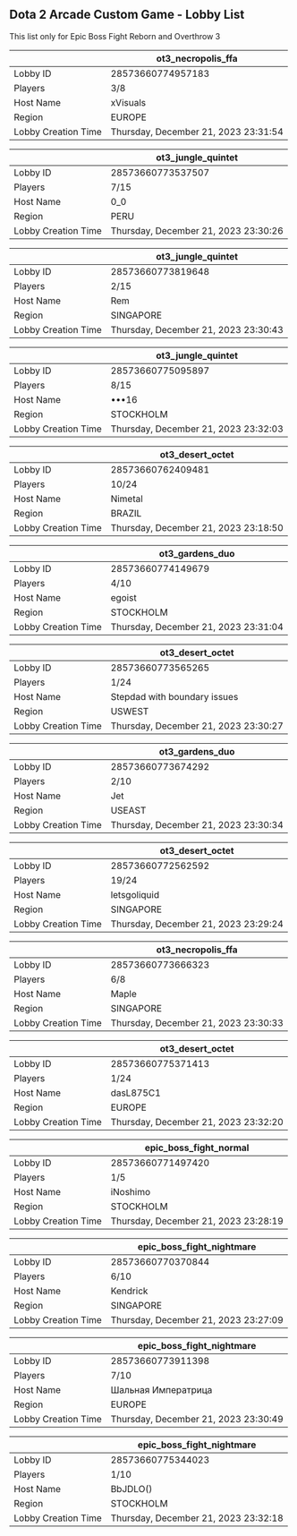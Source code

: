 ## Dota 2 Arcade Custom Game - Lobby List

This list only for Epic Boss Fight Reborn and Overthrow 3

|  | ot3_necropolis_ffa |
| ------ | ------ |
| Lobby ID | 28573660774957183 |
| Players | 3/8 |
| Host Name | xVisuals |
| Region | EUROPE |
| Lobby Creation Time | Thursday, December 21, 2023 23:31:54 |


|  | ot3_jungle_quintet |
| ------ | ------ |
| Lobby ID | 28573660773537507 |
| Players | 7/15 |
| Host Name | 0_0 |
| Region | PERU |
| Lobby Creation Time | Thursday, December 21, 2023 23:30:26 |


|  | ot3_jungle_quintet |
| ------ | ------ |
| Lobby ID | 28573660773819648 |
| Players | 2/15 |
| Host Name | Rem || JeJunggerHunt12 |
| Region | SINGAPORE |
| Lobby Creation Time | Thursday, December 21, 2023 23:30:43 |


|  | ot3_jungle_quintet |
| ------ | ------ |
| Lobby ID | 28573660775095897 |
| Players | 8/15 |
| Host Name | •••16 |
| Region | STOCKHOLM |
| Lobby Creation Time | Thursday, December 21, 2023 23:32:03 |


|  | ot3_desert_octet |
| ------ | ------ |
| Lobby ID | 28573660762409481 |
| Players | 10/24 |
| Host Name | Nimetal |
| Region | BRAZIL |
| Lobby Creation Time | Thursday, December 21, 2023 23:18:50 |


|  | ot3_gardens_duo |
| ------ | ------ |
| Lobby ID | 28573660774149679 |
| Players | 4/10 |
| Host Name | egoist |
| Region | STOCKHOLM |
| Lobby Creation Time | Thursday, December 21, 2023 23:31:04 |


|  | ot3_desert_octet |
| ------ | ------ |
| Lobby ID | 28573660773565265 |
| Players | 1/24 |
| Host Name | Stepdad with boundary issues |
| Region | USWEST |
| Lobby Creation Time | Thursday, December 21, 2023 23:30:27 |


|  | ot3_gardens_duo |
| ------ | ------ |
| Lobby ID | 28573660773674292 |
| Players | 2/10 |
| Host Name | Jet |
| Region | USEAST |
| Lobby Creation Time | Thursday, December 21, 2023 23:30:34 |


|  | ot3_desert_octet |
| ------ | ------ |
| Lobby ID | 28573660772562592 |
| Players | 19/24 |
| Host Name | letsgoliquid |
| Region | SINGAPORE |
| Lobby Creation Time | Thursday, December 21, 2023 23:29:24 |


|  | ot3_necropolis_ffa |
| ------ | ------ |
| Lobby ID | 28573660773666323 |
| Players | 6/8 |
| Host Name | Maple |
| Region | SINGAPORE |
| Lobby Creation Time | Thursday, December 21, 2023 23:30:33 |


|  | ot3_desert_octet |
| ------ | ------ |
| Lobby ID | 28573660775371413 |
| Players | 1/24 |
| Host Name | dasL875C1 |
| Region | EUROPE |
| Lobby Creation Time | Thursday, December 21, 2023 23:32:20 |


|  | epic_boss_fight_normal |
| ------ | ------ |
| Lobby ID | 28573660771497420 |
| Players | 1/5 |
| Host Name | iNoshimo |
| Region | STOCKHOLM |
| Lobby Creation Time | Thursday, December 21, 2023 23:28:19 |


|  | epic_boss_fight_nightmare |
| ------ | ------ |
| Lobby ID | 28573660770370844 |
| Players | 6/10 |
| Host Name | Kendrick |
| Region | SINGAPORE |
| Lobby Creation Time | Thursday, December 21, 2023 23:27:09 |


|  | epic_boss_fight_nightmare |
| ------ | ------ |
| Lobby ID | 28573660773911398 |
| Players | 7/10 |
| Host Name | Шальная Императрица |
| Region | EUROPE |
| Lobby Creation Time | Thursday, December 21, 2023 23:30:49 |


|  | epic_boss_fight_nightmare |
| ------ | ------ |
| Lobby ID | 28573660775344023 |
| Players | 1/10 |
| Host Name | BbJDLO() |
| Region | STOCKHOLM |
| Lobby Creation Time | Thursday, December 21, 2023 23:32:18 |


